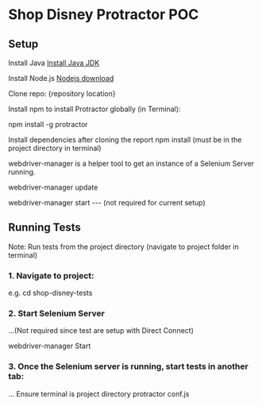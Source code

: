 Shop Disney Protractor POC
=============

Setup
---------

Install Java [Install Java JDK](http://www.oracle.com/technetwork/java/javase/downloads/index-jsp-138363.html)

Install Node.js [Nodejs download](https://nodejs.org/en/)

Clone repo: {repository location}

Install npm to install Protractor globally (in Terminal):

npm install -g protractor

Install dependencies after cloning the report
npm install (must be in the project directory in terminal)

webdriver-manager is a helper tool to get an instance of a Selenium Server running.

webdriver-manager update

webdriver-manager start  --- (not required for current setup)

Running Tests
------------

Note: Run tests from the project directory (navigate to project folder in terminal)

### 1. Navigate to project:

e.g. cd shop-disney-tests

### 2. Start Selenium Server

...(Not required since test are setup with Direct Connect)

webdriver-manager Start

### 3. Once the Selenium server is running, start tests in another tab:

... Ensure terminal is project directory
protractor conf.js
